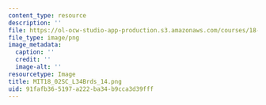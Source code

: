 ```yaml
---
content_type: resource
description: ''
file: https://ol-ocw-studio-app-production.s3.amazonaws.com/courses/18-02sc-multivariable-calculus-fall-2010/91fafb365197a222ba34b9cca3d39fff_MIT18_02SC_L34Brds_14.png
file_type: image/png
image_metadata:
  caption: ''
  credit: ''
  image-alt: ''
resourcetype: Image
title: MIT18_02SC_L34Brds_14.png
uid: 91fafb36-5197-a222-ba34-b9cca3d39fff
---
```

